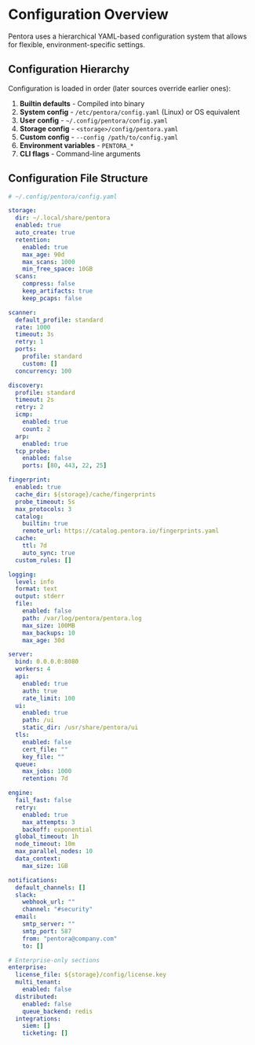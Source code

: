 # Configuration Overview

Pentora uses a hierarchical YAML-based configuration system that allows for flexible, environment-specific settings.

## Configuration Hierarchy

Configuration is loaded in order (later sources override earlier ones):

1. **Builtin defaults** - Compiled into binary
2. **System config** - `/etc/pentora/config.yaml` (Linux) or OS equivalent
3. **User config** - `~/.config/pentora/config.yaml`
4. **Storage config** - `<storage>/config/pentora.yaml`
5. **Custom config** - `--config /path/to/config.yaml`
6. **Environment variables** - `PENTORA_*`
7. **CLI flags** - Command-line arguments

## Configuration File Structure

```yaml
# ~/.config/pentora/config.yaml

storage:
  dir: ~/.local/share/pentora
  enabled: true
  auto_create: true
  retention:
    enabled: true
    max_age: 90d
    max_scans: 1000
    min_free_space: 10GB
  scans:
    compress: false
    keep_artifacts: true
    keep_pcaps: false

scanner:
  default_profile: standard
  rate: 1000
  timeout: 3s
  retry: 1
  ports:
    profile: standard
    custom: []
  concurrency: 100

discovery:
  profile: standard
  timeout: 2s
  retry: 2
  icmp:
    enabled: true
    count: 2
  arp:
    enabled: true
  tcp_probe:
    enabled: false
    ports: [80, 443, 22, 25]

fingerprint:
  enabled: true
  cache_dir: ${storage}/cache/fingerprints
  probe_timeout: 5s
  max_protocols: 3
  catalog:
    builtin: true
    remote_url: https://catalog.pentora.io/fingerprints.yaml
  cache:
    ttl: 7d
    auto_sync: true
  custom_rules: []

logging:
  level: info
  format: text
  output: stderr
  file:
    enabled: false
    path: /var/log/pentora/pentora.log
    max_size: 100MB
    max_backups: 10
    max_age: 30d

server:
  bind: 0.0.0.0:8080
  workers: 4
  api:
    enabled: true
    auth: true
    rate_limit: 100
  ui:
    enabled: true
    path: /ui
    static_dir: /usr/share/pentora/ui
  tls:
    enabled: false
    cert_file: ""
    key_file: ""
  queue:
    max_jobs: 1000
    retention: 7d

engine:
  fail_fast: false
  retry:
    enabled: true
    max_attempts: 3
    backoff: exponential
  global_timeout: 1h
  node_timeout: 10m
  max_parallel_nodes: 10
  data_context:
    max_size: 1GB

notifications:
  default_channels: []
  slack:
    webhook_url: ""
    channel: "#security"
  email:
    smtp_server: ""
    smtp_port: 587
    from: "pentora@company.com"
    to: []

# Enterprise-only sections
enterprise:
  license_file: ${storage}/config/license.key
  multi_tenant:
    enabled: false
  distributed:
    enabled: false
    queue_backend: redis
  integrations:
    siem: []
    ticketing: []
